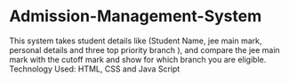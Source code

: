 # Admission-Management-System

This system takes student details like (Student Name, jee main mark, personal details and three top priority branch ), and compare the jee main mark with the cutoff mark and show for which branch you are eligible.
Technology Used: HTML, CSS and Java Script
